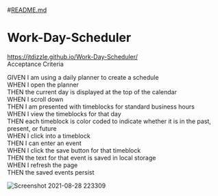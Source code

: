 #[README.md](https://github.com/jtdizzle/Work-Day-Scheduler/files/7071804/README.md)
# Work-Day-Scheduler
https://jtdizzle.github.io/Work-Day-Scheduler/  
Acceptance Criteria

GIVEN I am using a daily planner to create a schedule  
WHEN I open the planner  
THEN the current day is displayed at the top of the calendar  
WHEN I scroll down  
THEN I am presented with timeblocks for standard business hours  
WHEN I view the timeblocks for that day  
THEN each timeblock is color coded to indicate whether it is in the past, present, or future  
WHEN I click into a timeblock  
THEN I can enter an event  
WHEN I click the save button for that timeblock  
THEN the text for that event is saved in local storage  
WHEN I refresh the page  
THEN the saved events persist    

![Screenshot 2021-08-28 223309](https://user-images.githubusercontent.com/87590712/131236291-f4916f01-ab10-40a8-92fc-01c2c0d8a2c9.png)
